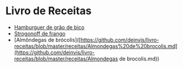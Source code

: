 # Livro de Receitas



- [Hamburguer de grão de bico](https://github.com/deinvis/livro-receitas/blob/master/receitas/Hamburguer%20de%20gr%C3%A3o%20de%20bico.md)
- [Strogonoff de frango](https://github.com/deinvis/livro-receitas/blob/master/receitas/strogonoff.md)
- [Almôndegas de brócolis]([https://github.com/deinvis/livro-receitas/blob/master/receitas/Almondegas%20de%20brocolis.md](https://github.com/deinvis/livro-receitas/blob/master/receitas/Almondegas de brocolis.md))